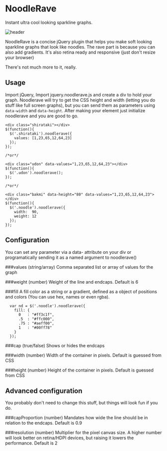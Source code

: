 NoodleRave
==========
Instant ultra cool looking sparkline graphs.

![header](http://i.imgur.com/w5N6GMG.png?1?8155)

NoodleRave is a concise jQuery plugin that helps you make soft looking sparkline graphs that look like noodles. The rave part is because you can also add gradients. It's also retina ready and responsive (just don't resize your browser)

There's not much more to it, really.

Usage
--

Import jQuery, Import jquery.noodlerave.js and create a div to hold your graph. Noodlerave will try to get the CSS height and width (letting you do stuff like full screen graphs), but you can send them as parameters using `data-width` and `data-height`.
After making your element just initialize noodlerave and you are good to go.

    <div class="shirataki"></div>
    $(function(){
      $('.shirataki').noodlerave({
        values: [1,23,65,12,64,23]
      });
    });
    
    /*or*/
    
    <div class="udon" data-values="1,23,65,12,64,23"></div>
    $(function(){
      $('.udon').noodlerave();
    });
    
    /*or*/
    
    <div class="bakmi" data-height="80" data-values="1,23,65,12,64,23"></div>
    $(function(){
      $('.noodle').noodlerave({
        width:  90,
        weight: 12
      });
    });
  
  
Configuration
--
You can set any parameter via a data- attribute on your div or programatically sending it as a named argument to noodlerave()


###values
(string/array) Comma separated list or array of values for the graph


###weight
(number) Weight of the line and endcaps. Default is 6


###fill
A fill color as a string or a gradient, defined as a object of positions and colors (You can use hex, names or even rgba).

      var nd = $('.noodle').noodlerave({
        fill: {
          0   : "#ff3c1f",
          .5  : "#ffc000",
          .75 : "#aeff00",
          1   : "#00ff78"
        }
      });

###cap
(true/false) Shows or hides the endcaps


###width
(number) Width of the container in pixels. Default is guessed from CSS


###height
(number) Height of the container in pixels. Default is guessed from CSS




Advanced configuration
--
You probably don't need to change this stuff, but things will look fun if you do.

###capProportion
(number) Mandates how wide the line should be in relation to the endcaps. Default is 0.9

###resolution
(number) Multiplier for the pixel canvas size. A higher number will look better on retina/HDPI devices, but raising it lowers the performance. Default is 2
